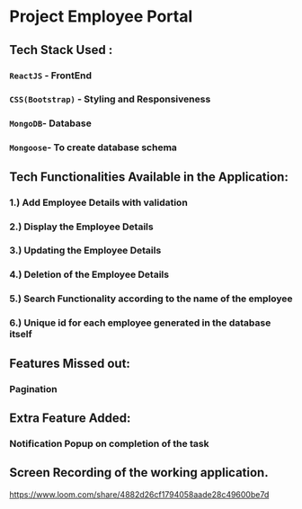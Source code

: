 # Project Employee Portal 


## Tech Stack Used :

### `ReactJS` - FrontEnd 

### `CSS(Bootstrap)` - Styling and Responsiveness

### `MongoDB`- Database 

### `Mongoose`- To create database schema

## Tech Functionalities Available in the Application:

  ### 1.) Add Employee Details with validation
  ### 2.) Display the Employee Details
  ### 3.) Updating the Employee Details
  ### 4.) Deletion of the Employee Details
  ### 5.) Search Functionality according to the name of the employee
  ### 6.) Unique id for each employee generated in the database itself

## Features Missed out:

  ### Pagination


## Extra Feature Added:

  ### Notification Popup on completion of the task


## Screen Recording of the working application.

  https://www.loom.com/share/4882d26cf1794058aade28c49600be7d
